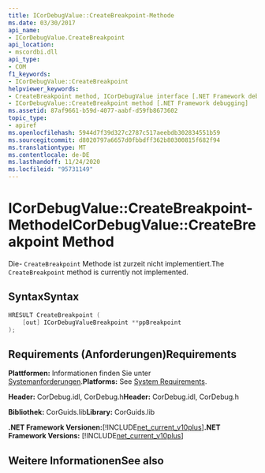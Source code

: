 ```yaml
---
title: ICorDebugValue::CreateBreakpoint-Methode
ms.date: 03/30/2017
api_name:
- ICorDebugValue.CreateBreakpoint
api_location:
- mscordbi.dll
api_type:
- COM
f1_keywords:
- ICorDebugValue::CreateBreakpoint
helpviewer_keywords:
- CreateBreakpoint method, ICorDebugValue interface [.NET Framework debugging]
- ICorDebugValue::CreateBreakpoint method [.NET Framework debugging]
ms.assetid: 87af9661-b59d-4077-aabf-d59fb8673602
topic_type:
- apiref
ms.openlocfilehash: 5944d7f39d327c2787c517aeebdb302834551b59
ms.sourcegitcommit: d8020797a6657d0fbbdff362b80300815f682f94
ms.translationtype: MT
ms.contentlocale: de-DE
ms.lasthandoff: 11/24/2020
ms.locfileid: "95731149"
---
```

# <a name="icordebugvaluecreatebreakpoint-method"></a><span data-ttu-id="c57bd-102">ICorDebugValue::CreateBreakpoint-Methode</span><span class="sxs-lookup"><span data-stu-id="c57bd-102">ICorDebugValue::CreateBreakpoint Method</span></span>

<span data-ttu-id="c57bd-103">Die- `CreateBreakpoint` Methode ist zurzeit nicht implementiert.</span><span class="sxs-lookup"><span data-stu-id="c57bd-103">The `CreateBreakpoint` method is currently not implemented.</span></span>  
  
## <a name="syntax"></a><span data-ttu-id="c57bd-104">Syntax</span><span class="sxs-lookup"><span data-stu-id="c57bd-104">Syntax</span></span>  
  
```cpp  
HRESULT CreateBreakpoint (  
    [out] ICorDebugValueBreakpoint **ppBreakpoint  
);  
```  
  
## <a name="requirements"></a><span data-ttu-id="c57bd-105">Requirements (Anforderungen)</span><span class="sxs-lookup"><span data-stu-id="c57bd-105">Requirements</span></span>  

 <span data-ttu-id="c57bd-106">**Plattformen:** Informationen finden Sie unter [Systemanforderungen](../../get-started/system-requirements.md).</span><span class="sxs-lookup"><span data-stu-id="c57bd-106">**Platforms:** See [System Requirements](../../get-started/system-requirements.md).</span></span>  
  
 <span data-ttu-id="c57bd-107">**Header:** CorDebug.idl, CorDebug.h</span><span class="sxs-lookup"><span data-stu-id="c57bd-107">**Header:** CorDebug.idl, CorDebug.h</span></span>  
  
 <span data-ttu-id="c57bd-108">**Bibliothek:** CorGuids.lib</span><span class="sxs-lookup"><span data-stu-id="c57bd-108">**Library:** CorGuids.lib</span></span>  
  
 <span data-ttu-id="c57bd-109">**.NET Framework Versionen:**[!INCLUDE[net_current_v10plus](../../../../includes/net-current-v10plus-md.md)]</span><span class="sxs-lookup"><span data-stu-id="c57bd-109">**.NET Framework Versions:** [!INCLUDE[net_current_v10plus](../../../../includes/net-current-v10plus-md.md)]</span></span>  
  
## <a name="see-also"></a><span data-ttu-id="c57bd-110">Weitere Informationen</span><span class="sxs-lookup"><span data-stu-id="c57bd-110">See also</span></span>
